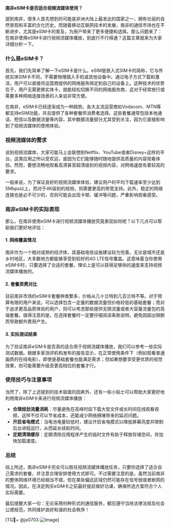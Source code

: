 **南非eSIM卡是否适合视频流媒体使用？**

提到南非，很多人首先想到的可能是非洲大陆上最发达的国家之一，拥有壮丽的自然景观和丰富的文化历史。而随着移动互联网技术的发展，南非的通信市场也在不断进步，尤其是eSIM卡的普及，为用户带来了更多便捷和选择。那么问题来了：在南非使用eSIM卡进行视频流媒体播放，到底行不行得通？这篇文章就来为大家详细分析一下。

### 什么是eSIM卡？

首先，我们先简单了解一下eSIM卡是什么。eSIM是嵌入式SIM卡的简称，它与传统实体SIM卡不同，不需要物理插入手机或其他设备中。通过电子方式下载和激活，用户可以直接将运营商提供的网络服务绑定到自己的设备上。这种技术的优势在于，用户无需更换实体卡，就能轻松切换不同的网络服务商，这对于经常旅行或需要多种网络连接场景的人来说非常方便。

在南非，eSIM卡已经逐渐成为一种趋势。各大主流运营商如Vodacom、MTN等都支持eSIM功能，并且提供了各种套餐供消费者选择。这些套餐通常包括本地通话、短信以及数据流量等内容，其中数据流量部分尤其受到关注，因为它直接影响到了视频流媒体的使用体验。

### 视频流媒体的需求

说到视频流媒体，大家可能马上会联想到Netflix、YouTube或者Disney+这样的平台。这类应用之所以受欢迎，是因为它们能够随时随地提供高质量的内容观看体验。然而，要想流畅地观看高清甚至超清级别的视频内容，对网络速度有着较高的要求。

一般来说，为了保证良好的视频流媒体体验，建议用户的平均下载速率至少达到5Mbps以上，而对于4K级别的视频，则需要更高的带宽支持。此外，稳定的网络连接也是必不可少的，否则可能会出现卡顿、缓冲等问题，严重影响观看感受。

### 南非eSIM卡的实际表现

那么，在南非使用eSIM卡进行视频流媒体播放究竟表现如何呢？以下几点可以帮助我们更好地评估：

#### 1. 网络覆盖情况
南非作为一个相对成熟的经济体，其基础电信设施建设较为完善。无论是城市还是乡村地区，大多数地方都能够享受到较好的4G LTE信号覆盖。这意味着当你使用eSIM卡时，只要选择了合适的套餐，理论上是可以获得足够快的速度来支持视频流媒体播放的。

#### 2. 套餐资费对比
目前南非市场的eSIM卡套餐种类繁多，价格从几十兰特到几百兰特不等。对于预算有限的用户来说，可以选择包含一定量的数据流量但价格较低的基础套餐；而对于追求更高品质体验的用户，则可以考虑那些提供无限流量或者大容量流量包的高端套餐。值得注意的是，在选择套餐时一定要仔细阅读条款说明，避免因超出限额而导致额外费用产生。

#### 3. 实际测试结果
为了验证南非eSIM卡是否真的适合用于视频流媒体播放，我们可以参考一些实际测试数据。根据多家测评机构发布的报告显示，在正常使用条件下（例如观看普通画质的在线电影），即使是基础套餐也能满足需求；但如果想要享受更优质的视觉效果，则可能需要升级至更高档位的套餐才行。

### 使用技巧与注意事项

当然了，除了上述提到的技术层面的因素外，还有一些小贴士可以帮助大家更好地利用南非eSIM卡来进行视频流媒体播放：

- **合理规划流量消耗**：尽量避免在高峰时段下载大型文件或长时间在线观看视频，这样不仅可以节省成本，还能减少网络拥堵带来的延迟问题。
- **开启省电模式**：当电池电量较低时，建议开启省电模式以降低屏幕亮度并限制后台进程运行，从而延长续航时间。
- **定期清理缓存**：定期清除应用程序产生的临时文件有助于释放存储空间，并加快加载速度。

### 总结

综上所述，南非eSIM卡完全可以胜任视频流媒体播放任务，只要你选择了适合自己需求的套餐，并注意合理安排使用方式即可。不过需要注意的是，虽然当前南非的整体网络环境已经相当不错，但在某些偏远区域仍然可能存在信号弱或者断网的情况。因此，在决定购买eSIM卡之前最好提前做好功课，确保所选方案符合个人实际需要。

最后提醒大家一句：无论采用何种形式的通信服务，都应遵守当地法律法规及社会公德规范，共同维护良好和谐的社会秩序！

[TG💪+ @jx0703 ![Image](https://github.com/user-attachments/assets/dbca1d08-cadb-493c-b0ec-ad6f7a83f270)]